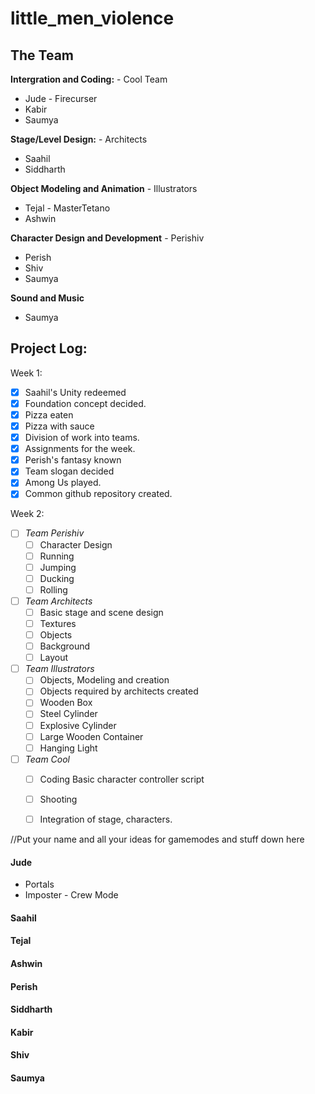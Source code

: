 # little_men_violence
##  The Team
 **Intergration and Coding:** - Cool Team
 
 - Jude - Firecurser
 - Kabir
- Saumya

 **Stage/Level Design:** - Architects
 - Saahil
  - Siddharth

 
  **Object Modeling and Animation** - Illustrators
  -  Tejal - MasterTetano
  - Ashwin
  
  **Character Design and Development** - Perishiv
   - Perish
   - Shiv
   - Saumya
	
**Sound and Music** 
- Saumya


## Project Log:
Week 1: 
 - [x] Saahil's Unity redeemed
 - [x] Foundation concept decided. 
 - [x] Pizza eaten 
 - [x] Pizza with sauce 
 - [x] Division of work into teams. 
 - [x] Assignments for the week. 
 - [x]   Perish's fantasy known
 - [x] Team slogan decided 
 - [x] Among Us played.
 - [x]  Common github repository created.
 
Week 2:
 - [ ] *Team Perishiv*
	- [ ] Character Design 
	- [ ] Running
	- [ ] Jumping
	- [ ]  Ducking
	- [ ] Rolling
- [ ] *Team Architects*
	- [ ] Basic stage and scene design
	- [ ] Textures 
	- [ ] Objects 
	- [ ] Background 
	- [ ] Layout 

- [ ] *Team Illustrators*
	- [ ] Objects, Modeling and creation
	- [ ] Objects required by architects created 
	- [ ] Wooden Box
	- [ ] Steel Cylinder
	- [ ] Explosive Cylinder
	- [ ] Large Wooden Container
	- [ ] Hanging Light
	
- [ ] *Team Cool*
	- [ ] Coding Basic character controller script
	- [ ] Shooting 
	- [ ] Integration of stage, characters. 



//Put your name and all your ideas for gamemodes and stuff down here

#### Jude

 - Portals
 - Imposter - Crew Mode

#### Saahil

#### Tejal

#### Ashwin

#### Perish

#### Siddharth

#### Kabir

#### Shiv

#### Saumya
